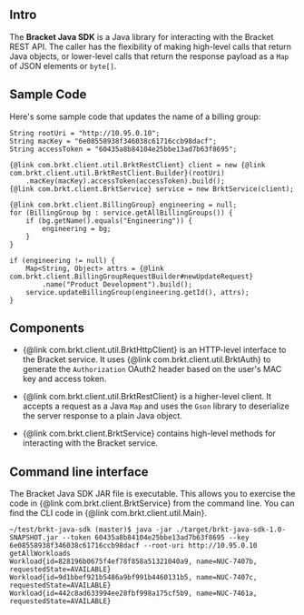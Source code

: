 Intro
-----

The **Bracket Java SDK** is a Java library for interacting with the Bracket
REST API.  The caller has the flexibility of making high-level calls that
return Java objects, or lower-level calls that return the response payload
as a `Map` of JSON elements or `byte[]`.

Sample Code
-----------

Here's some sample code that updates the name of a billing group:

    String rootUri = "http://10.95.0.10";
    String macKey = "6e08558938f346038c61716ccb98dacf";
    String accessToken = "60435a8b84104e25bbe13ad7b63f8695";

    {@link com.brkt.client.util.BrktRestClient} client = new {@link com.brkt.client.util.BrktRestClient.Builder}(rootUri)
        .macKey(macKey).accessToken(accessToken).build();
    {@link com.brkt.client.BrktService} service = new BrktService(client);

    {@link com.brkt.client.BillingGroup} engineering = null;
    for (BillingGroup bg : service.getAllBillingGroups()) {
        if (bg.getName().equals("Engineering")) {
            engineering = bg;
        }
    }

    if (engineering != null) {
        Map<String, Object> attrs = {@link com.brkt.client.BillingGroupRequestBuilder#newUpdateRequest}
            .name("Product Development").build();
        service.updateBillingGroup(engineering.getId(), attrs);
    }

Components
----------

* {@link com.brkt.client.util.BrktHttpClient} is an HTTP-level interface to
the Bracket service.  It uses {@link com.brkt.client.util.BrktAuth} to
generate the `Authorization` OAuth2 header based on the user's MAC key and
access token.

* {@link com.brkt.client.util.BrktRestClient} is a higher-level client.
It accepts a request as a Java ``Map`` and uses the ``Gson`` library to
deserialize the server response to a plain Java object.

* {@link com.brkt.client.BrktService} contains high-level methods for
interacting with the Bracket service.

Command line interface
----------------------

The Bracket Java SDK JAR file is executable.  This allows you
to exercise the code in {@link com.brkt.client.BrktService} from the command
line.  You can find the CLI code in {@link com.brkt.client.util.Main}.

    ~/test/brkt-java-sdk (master)$ java -jar ./target/brkt-java-sdk-1.0-SNAPSHOT.jar --token 60435a8b84104e25bbe13ad7b63f8695 --key 6e08558938f346038c61716ccb98dacf --root-uri http://10.95.0.10 getAllWorkloads
    Workload{id=828196b0675f4ef78f858a51321040a9, name=NUC-7407b, requestedState=AVAILABLE}
    Workload{id=9d1bbef921b5486a9bf991b4460131b5, name=NUC-7407c, requestedState=AVAILABLE}
    Workload{id=442c8ad633994ee28fbf998a175cf5b9, name=NUC-7461a, requestedState=AVAILABLE}
